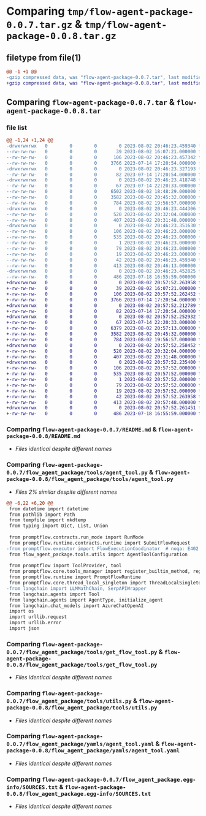 # Comparing `tmp/flow-agent-package-0.0.7.tar.gz` & `tmp/flow-agent-package-0.0.8.tar.gz`

## filetype from file(1)

```diff
@@ -1 +1 @@
-gzip compressed data, was "flow-agent-package-0.0.7.tar", last modified: Wed Aug  2 20:46:23 2023, max compression
+gzip compressed data, was "flow-agent-package-0.0.8.tar", last modified: Wed Aug  2 20:57:52 2023, max compression
```

## Comparing `flow-agent-package-0.0.7.tar` & `flow-agent-package-0.0.8.tar`

### file list

```diff
@@ -1,24 +1,24 @@
-drwxrwxrwx   0        0        0        0 2023-08-02 20:46:23.459340 flow-agent-package-0.0.7/
--rw-rw-rw-   0        0        0       39 2023-08-02 16:07:21.000000 flow-agent-package-0.0.7/MANIFEST.in
--rw-rw-rw-   0        0        0      106 2023-08-02 20:46:23.457342 flow-agent-package-0.0.7/PKG-INFO
--rw-rw-rw-   0        0        0     3766 2023-07-14 17:20:54.000000 flow-agent-package-0.0.7/README.md
-drwxrwxrwx   0        0        0        0 2023-08-02 20:46:23.327193 flow-agent-package-0.0.7/flow_agent_package/
--rw-rw-rw-   0        0        0       82 2023-07-14 17:20:54.000000 flow-agent-package-0.0.7/flow_agent_package/__init__.py
-drwxrwxrwx   0        0        0        0 2023-08-02 20:46:23.418748 flow-agent-package-0.0.7/flow_agent_package/tools/
--rw-rw-rw-   0        0        0       67 2023-07-14 22:20:33.000000 flow-agent-package-0.0.7/flow_agent_package/tools/__init__.py
--rw-rw-rw-   0        0        0     6502 2023-08-02 18:48:29.000000 flow-agent-package-0.0.7/flow_agent_package/tools/agent_tool.py
--rw-rw-rw-   0        0        0     3582 2023-08-02 20:45:32.000000 flow-agent-package-0.0.7/flow_agent_package/tools/get_flow_tool.py
--rw-rw-rw-   0        0        0      784 2023-08-02 19:56:57.000000 flow-agent-package-0.0.7/flow_agent_package/tools/utils.py
-drwxrwxrwx   0        0        0        0 2023-08-02 20:46:23.444306 flow-agent-package-0.0.7/flow_agent_package/yamls/
--rw-rw-rw-   0        0        0      520 2023-08-02 20:32:04.000000 flow-agent-package-0.0.7/flow_agent_package/yamls/agent_tool.yaml
--rw-rw-rw-   0        0        0      407 2023-08-02 20:31:48.000000 flow-agent-package-0.0.7/flow_agent_package/yamls/get_flow_tool.yaml
-drwxrwxrwx   0        0        0        0 2023-08-02 20:46:23.351630 flow-agent-package-0.0.7/flow_agent_package.egg-info/
--rw-rw-rw-   0        0        0      106 2023-08-02 20:46:23.000000 flow-agent-package-0.0.7/flow_agent_package.egg-info/PKG-INFO
--rw-rw-rw-   0        0        0      535 2023-08-02 20:46:23.000000 flow-agent-package-0.0.7/flow_agent_package.egg-info/SOURCES.txt
--rw-rw-rw-   0        0        0        1 2023-08-02 20:46:23.000000 flow-agent-package-0.0.7/flow_agent_package.egg-info/dependency_links.txt
--rw-rw-rw-   0        0        0       79 2023-08-02 20:46:23.000000 flow-agent-package-0.0.7/flow_agent_package.egg-info/entry_points.txt
--rw-rw-rw-   0        0        0       19 2023-08-02 20:46:23.000000 flow-agent-package-0.0.7/flow_agent_package.egg-info/top_level.txt
--rw-rw-rw-   0        0        0       42 2023-08-02 20:46:23.459340 flow-agent-package-0.0.7/setup.cfg
--rw-rw-rw-   0        0        0      413 2023-08-02 20:46:13.000000 flow-agent-package-0.0.7/setup.py
-drwxrwxrwx   0        0        0        0 2023-08-02 20:46:23.452825 flow-agent-package-0.0.7/tests/
--rw-rw-rw-   0        0        0      486 2023-07-18 16:55:59.000000 flow-agent-package-0.0.7/tests/test_my_tool_1.py
+drwxrwxrwx   0        0        0        0 2023-08-02 20:57:52.263958 flow-agent-package-0.0.8/
+-rw-rw-rw-   0        0        0       39 2023-08-02 16:07:21.000000 flow-agent-package-0.0.8/MANIFEST.in
+-rw-rw-rw-   0        0        0      106 2023-08-02 20:57:52.262452 flow-agent-package-0.0.8/PKG-INFO
+-rw-rw-rw-   0        0        0     3766 2023-07-14 17:20:54.000000 flow-agent-package-0.0.8/README.md
+drwxrwxrwx   0        0        0        0 2023-08-02 20:57:52.212789 flow-agent-package-0.0.8/flow_agent_package/
+-rw-rw-rw-   0        0        0       82 2023-07-14 17:20:54.000000 flow-agent-package-0.0.8/flow_agent_package/__init__.py
+drwxrwxrwx   0        0        0        0 2023-08-02 20:57:52.252932 flow-agent-package-0.0.8/flow_agent_package/tools/
+-rw-rw-rw-   0        0        0       67 2023-07-14 22:20:33.000000 flow-agent-package-0.0.8/flow_agent_package/tools/__init__.py
+-rw-rw-rw-   0        0        0     6379 2023-08-02 20:57:13.000000 flow-agent-package-0.0.8/flow_agent_package/tools/agent_tool.py
+-rw-rw-rw-   0        0        0     3582 2023-08-02 20:45:32.000000 flow-agent-package-0.0.8/flow_agent_package/tools/get_flow_tool.py
+-rw-rw-rw-   0        0        0      784 2023-08-02 19:56:57.000000 flow-agent-package-0.0.8/flow_agent_package/tools/utils.py
+drwxrwxrwx   0        0        0        0 2023-08-02 20:57:52.258452 flow-agent-package-0.0.8/flow_agent_package/yamls/
+-rw-rw-rw-   0        0        0      520 2023-08-02 20:32:04.000000 flow-agent-package-0.0.8/flow_agent_package/yamls/agent_tool.yaml
+-rw-rw-rw-   0        0        0      407 2023-08-02 20:31:48.000000 flow-agent-package-0.0.8/flow_agent_package/yamls/get_flow_tool.yaml
+drwxrwxrwx   0        0        0        0 2023-08-02 20:57:52.235400 flow-agent-package-0.0.8/flow_agent_package.egg-info/
+-rw-rw-rw-   0        0        0      106 2023-08-02 20:57:52.000000 flow-agent-package-0.0.8/flow_agent_package.egg-info/PKG-INFO
+-rw-rw-rw-   0        0        0      535 2023-08-02 20:57:52.000000 flow-agent-package-0.0.8/flow_agent_package.egg-info/SOURCES.txt
+-rw-rw-rw-   0        0        0        1 2023-08-02 20:57:52.000000 flow-agent-package-0.0.8/flow_agent_package.egg-info/dependency_links.txt
+-rw-rw-rw-   0        0        0       79 2023-08-02 20:57:52.000000 flow-agent-package-0.0.8/flow_agent_package.egg-info/entry_points.txt
+-rw-rw-rw-   0        0        0       19 2023-08-02 20:57:52.000000 flow-agent-package-0.0.8/flow_agent_package.egg-info/top_level.txt
+-rw-rw-rw-   0        0        0       42 2023-08-02 20:57:52.263958 flow-agent-package-0.0.8/setup.cfg
+-rw-rw-rw-   0        0        0      413 2023-08-02 20:57:48.000000 flow-agent-package-0.0.8/setup.py
+drwxrwxrwx   0        0        0        0 2023-08-02 20:57:52.261451 flow-agent-package-0.0.8/tests/
+-rw-rw-rw-   0        0        0      486 2023-07-18 16:55:59.000000 flow-agent-package-0.0.8/tests/test_my_tool_1.py
```

### Comparing `flow-agent-package-0.0.7/README.md` & `flow-agent-package-0.0.8/README.md`

 * *Files identical despite different names*

### Comparing `flow-agent-package-0.0.7/flow_agent_package/tools/agent_tool.py` & `flow-agent-package-0.0.8/flow_agent_package/tools/agent_tool.py`

 * *Files 2% similar despite different names*

```diff
@@ -6,22 +6,20 @@
 from datetime import datetime
 from pathlib import Path
 from tempfile import mkdtemp
 from typing import Dict, List, Union
 
 from promptflow.contracts.run_mode import RunMode
 from promptflow.runtime.contracts.runtime import SubmitFlowRequest
-from promptflow.executor import FlowExecutionCoodinator  # noqa: E402
 from flow_agent_package.tools.utils import AgentToolConfiguration
 
 from promptflow import ToolProvider, tool
 from promptflow.core.tools_manager import register_builtin_method, register_apis
 from promptflow.runtime import PromptFlowRuntime
 from promptflow.core.thread_local_singleton import ThreadLocalSingleton
-from langchain import LLMMathChain, SerpAPIWrapper
 from langchain.agents import Tool
 from langchain.agents import AgentType, initialize_agent
 from langchain.chat_models import AzureChatOpenAI
 import os
 import urllib.request
 import urllib.error
 import json
```

### Comparing `flow-agent-package-0.0.7/flow_agent_package/tools/get_flow_tool.py` & `flow-agent-package-0.0.8/flow_agent_package/tools/get_flow_tool.py`

 * *Files identical despite different names*

### Comparing `flow-agent-package-0.0.7/flow_agent_package/tools/utils.py` & `flow-agent-package-0.0.8/flow_agent_package/tools/utils.py`

 * *Files identical despite different names*

### Comparing `flow-agent-package-0.0.7/flow_agent_package/yamls/agent_tool.yaml` & `flow-agent-package-0.0.8/flow_agent_package/yamls/agent_tool.yaml`

 * *Files identical despite different names*

### Comparing `flow-agent-package-0.0.7/flow_agent_package.egg-info/SOURCES.txt` & `flow-agent-package-0.0.8/flow_agent_package.egg-info/SOURCES.txt`

 * *Files identical despite different names*

